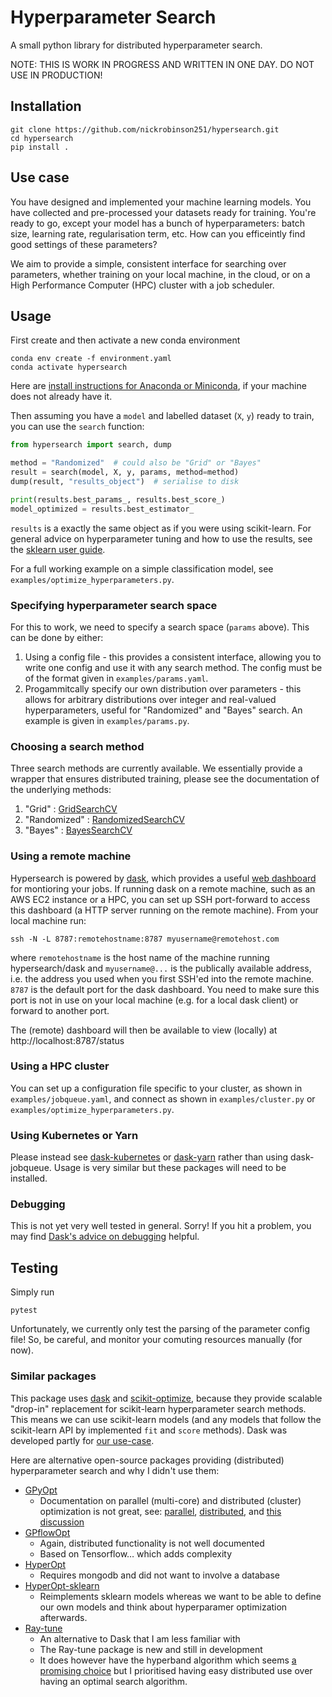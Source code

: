 # Hyperparameter Search

A small python library for distributed hyperparameter search.

NOTE: THIS IS WORK IN PROGRESS AND WRITTEN IN ONE DAY. DO NOT USE IN PRODUCTION!

## Installation

```
git clone https://github.com/nickrobinson251/hypersearch.git
cd hypersearch
pip install .
```

## Use case

You have designed and implemented your machine learning models.
You have collected and pre-processed your datasets ready for training. You're ready
to go, except your model has a bunch of hyperparameters: batch size, learning
rate, regularisation term, etc. How can you efficeintly find good settings of
these parameters?

We aim to provide a simple, consistent interface for searching over parameters, whether
training on your local machine, in the cloud, or on a High
Performance Computer (HPC) cluster with a job scheduler.

## Usage

First create and then activate a new conda environment
```
conda env create -f environment.yaml
conda activate hypersearch
```

Here are [install instructions for  Anaconda or Miniconda](http://docs.anaconda.com/anaconda/install/),
if your machine does not already have it.

Then assuming you have a `model` and labelled dataset (`X`, `y`) ready to train, you can use
the `search` function:

```python
from hypersearch import search, dump

method = "Randomized"  # could also be "Grid" or "Bayes"  
result = search(model, X, y, params, method=method)
dump(result, "results_object")  # serialise to disk

print(results.best_params_, results.best_score_)
model_optimized = results.best_estimator_
```
`results` is a exactly the same object as if you were using scikit-learn.
For general advice on hyperparameter tuning and how to use the results,
see the [sklearn user guide](http://scikit-learn.org/stable/modules/grid_search.html#grid-search).

For a full working example on a simple classification model, see `examples/optimize_hyperparameters.py`.

### Specifying hyperparameter search space

For this to work, we need to specify a search space (`params` above). This can 
be done by either:
1. Using a config file - this provides a consistent interface, allowing you to write one config 
and use it with any search method. The config must be of the format given in `examples/params.yaml`.
2. Progammitcally specify our own distribution over parameters - this allows for arbitrary distributions over
integer and real-valued hyperparameters, useful for "Randomized" and "Bayes" search. An example is given in 
`examples/params.py`.

### Choosing a search method

Three search methods are currently available. We essentially provide a wrapper that ensures
distributed training, please see the documentation of the underlying methods:
1. "Grid" : [GridSearchCV](http://scikit-learn.org/stable/modules/generated/sklearn.model_selection.GridSearchCV.html#sklearn.model_selection.GridSearchCV)
2. "Randomized" : [RandomizedSearchCV](http://scikit-learn.org/stable/modules/generated/sklearn.model_selection.RandomizedSearchCV.html)
3. "Bayes" : [BayesSearchCV](https://scikit-optimize.github.io/#skopt.BayesSearchCV)

### Using a remote machine

Hypersearch is powered by [dask](https://dask.org/), which provides a useful
[web dashboard](http://docs.dask.org/en/latest/diagnostics-distributed.html#dashboard)
for montioring your jobs. If running dask on a remote machine, such as an AWS EC2
instance or a HPC, you can set up SSH port-forward to access this dashboard
(a HTTP server running on the remote machine). From your local machine run:
```
ssh -N -L 8787:remotehostname:8787 myusername@remotehost.com
```
where `remotehostname` is the host name of the machine running hypersearch/dask
and `myusername@...` is the publically available address,
i.e. the address you used when you first SSH'ed into the remote machine.
`8787` is the default port for the dask dashboard. You
need to make sure this port is not in use on your local machine (e.g. for a
local dask client) or forward to another port.

The (remote) dashboard will then be available to view (locally) at
http://localhost:8787/status

### Using a HPC cluster

You can set up a configuration file specific to your cluster, as shown in `examples/jobqueue.yaml`,
and connect as shown in `examples/cluster.py` or `examples/optimize_hyperparameters.py`.

### Using Kubernetes or Yarn

Please instead see [dask-kubernetes](https://kubernetes.dask.org/en/latest/) or [dask-yarn](https://yarn.dask.org/en/latest/) rather than using dask-jobqueue. Usage is very similar but these packages will need to be installed.

### Debugging

This is not yet very well tested in general. Sorry! If you hit a problem, you
may find [Dask's advice on debugging](http://docs.dask.org/en/latest/debugging.html) helpful.

## Testing

Simply run

```
pytest
```
Unfortunately, we currently only test the parsing of the parameter config file! So, be careful, and monitor your comuting resources manually (for now). 

### Similar packages

This package uses [dask](https://docs.dask.org/en/latest/) and [scikit-optimize](https://scikit-optimize.github.io/), because they provide scalable "drop-in"
replacement for scikit-learn hyperparameter search methods. 
This  means we can use scikit-learn models (and any models that follow the scikit-learn API by
implemented `fit` and `score` methods). 
Dask was developed partly for [our use-case](http://docs.dask.org/en/latest/use-cases.html#scikit-learn-or-joblib-user).

Here are alternative open-source packages providing (distributed) hyperparameter search and why I didn't use them:
- [GPyOpt](https://github.com/SheffieldML/GPyOpt)
    - Documentation on parallel (multi-core) and distributed (cluster)
      optimization is not great, see: [parallel](https://nbviewer.jupyter.org/github/SheffieldML/GPyOpt/blob/devel/manual/GPyOpt_parallel_optimization.ipynb),
      [distributed](https://nbviewer.jupyter.org/github/SheffieldML/GPyOpt/blob/master/manual/GPyOpt_external_objective_evaluation.ipynb),
      and
      [this discussion](https://github.com/SheffieldML/GPyOpt/issues/172)
- [GPflowOpt](https://github.com/GPflow/GPflowOpt)
    - Again, distributed functionality is not well documented
    - Based on Tensorflow… which adds complexity
- [HyperOpt](https://github.com/hyperopt/hyperopt)
    - Requires mongodb and did not want  to involve a database
- [HyperOpt-sklearn](https://github.com/hyperopt/hyperopt-sklearn)
     - Reimplements sklearn models whereas we want to be able to define our own models and think about hyperparamer optimization afterwards.
- [Ray-tune](https://github.com/ray-project/ray/tree/master/python/ray/tune)
    - An alternative to Dask that I am less familiar with
    - The Ray-tune package is  new and still in development
    - It does however have the hyperband algorithm which seems [a promising
      choice](http://www.argmin.net/2016/06/23/hyperband/) but I prioritised
      having easy distributed use over having an optimal search algorithm.
